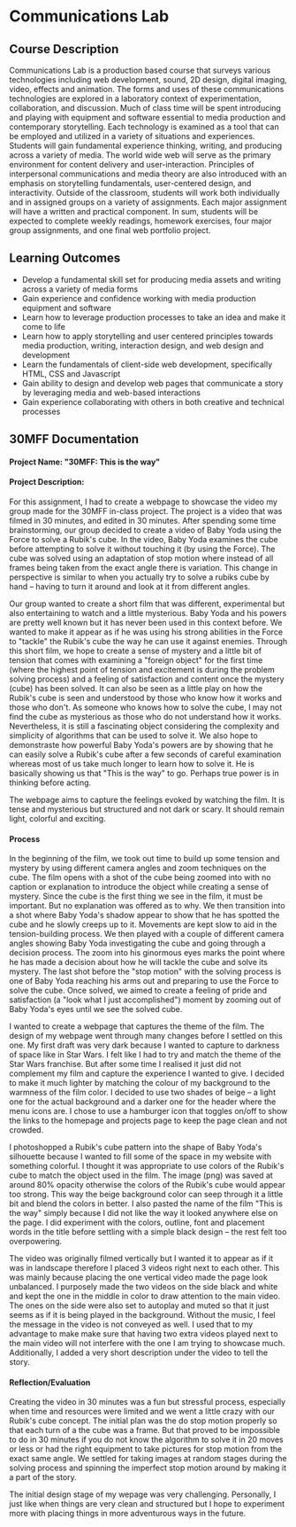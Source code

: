 # Communications Lab

## Course Description
Communications Lab is a production based course that surveys various technologies including web development, sound, 2D design, digital imaging, video, effects and animation. The forms and uses of these communications technologies are explored in a laboratory context of experimentation, collaboration, and discussion. Much of class time will be spent introducing and playing with equipment and software essential to media production and contemporary storytelling. Each technology is examined as a tool that can be employed and utilized in a variety of situations and experiences. Students will gain fundamental experience thinking, writing, and producing across a variety of media. The world wide web will serve as the primary environment for content delivery and user-interaction. Principles of interpersonal communications and media theory are also introduced with an emphasis on storytelling fundamentals, user-­centered design, and interactivity. Outside of the classroom, students will work both individually and in assigned groups on a variety of assignments. Each major assignment will have a written and practical component. In sum, students will be expected to complete weekly readings, homework exercises, four major group assignments, and one final web portfolio project.

## Learning Outcomes
- Develop a fundamental skill set for producing media assets and writing across a variety of media forms
- Gain experience and confidence working with media production equipment and software
- Learn how to leverage production processes to take an idea and make it come to life
- Learn how to apply storytelling and user centered principles towards media production, writing, interaction design, and web design and development
- Learn the fundamentals of client-side web development, specifically HTML, CSS and Javascript
- Gain ability to design and develop web pages that communicate a story by leveraging media and web-based interactions
- Gain experience collaborating with others in both creative and technical processes

## 30MFF Documentation
#### Project Name: "30MFF: This is the way"
#### Project Description:
For this assignment, I had to create a webpage to showcase the video my group made for the 30MFF in-class project. The project is a video that was filmed in 30 minutes, and edited in 30 minutes. After spending some time brainstorming, our group decided to create a video of Baby Yoda using the Force to solve a Rubik's cube. In the video, Baby Yoda examines the cube before attempting to solve it without touching it (by using the Force). The cube was solved using an adaptation of stop motion where instead of all frames being taken from the exact angle there is variation. This change in perspective is similar to when you actually try to solve a rubiks cube by hand – having to turn it around and look at it from different angles.

Our group wanted to create a short film that was different, experimental but also entertaining to watch and a little mysterious. Baby Yoda and his powers are pretty well known but it has never been used in this context before. We wanted to make it appear as if he was using his strong abilities in the Force to "tackle" the Rubik's cube the way he can use it against enemies. Through this short film, we hope to create a sense of mystery and a little bit of tension that comes with examining a "foreign object" for the first time (where the highest point of tension and excitement is during the problem solving process) and a feeling of satisfaction and content once the mystery (cube) has been solved. It can also be seen as a little play on how the Rubik's cube is seen and understood by those who know how it works and those who don't. As someone who knows how to solve the cube, I may not find the cube as mysterious as those who do not understand how it works. Nevertheless, it is still a fascinating object considering the complexity and simplicity of algorithms that can be used to solve it. We also hope to demonstraste how powerful Baby Yoda's powers are by showing that he can easily solve a Rubik's cube after a few seconds of careful examination whereas most of us take much longer to learn how to solve it. He is basically showing us that "This is the way" to go. Perhaps true power is in thinking before acting.

The webpage aims to capture the feelings evoked by watching the film. It is tense and mysterious but structured and not dark or scary. It should remain light, colorful and exciting.

#### Process
In the beginning of the film, we took out time to build up some tension and mystery by using different camera angles and zoom techniques on the cube. The film opens with a shot of the cube being zoomed into with no caption or explanation to introduce the object while creating a sense of mystery. Since the cube is the first thing we see in the film, it must be important. But no explanation was offered as to why. We then transition into a shot where Baby Yoda's shadow appear to show that he has spotted the cube and he slowly creeps up to it. Movements are kept slow to aid in the tension-building process. We then played with a couple of different camera angles showing Baby Yoda investigating the cube and going through a decision process. The zoom into his ginormous eyes marks the point where he has made a decision about how he will tackle the cube and solve its mystery. The last shot before the "stop motion" with the solving process is one of Baby Yoda reaching his arms out and preparing to use the Force to solve the cube. Once solved, we aimed to create a feeling of pride and satisfaction (a "look what I just accomplished") moment by zooming out of Baby Yoda's eyes until we see the solved cube.

I wanted to create a webpage that captures the theme of the film. The design of my webpage went through many changes before I settled on this one. My first draft was very dark because I wanted to capture to darkness of space like in Star Wars. I felt like I had to try and match the theme of the Star Wars franchise. But after some time I realised it just did not complement my film and capture the experience I wanted to give. I decided to make it much lighter by matching the colour of my background to the warmness of the film color. I decided to use two shades of beige – a light one for the actual background and a darker one for the header where the menu icons are. I chose to use a hamburger icon that toggles on/off to show the links to the homepage and projects page to keep the page clean and not crowded.

I photoshopped a Rubik's cube pattern into the shape of Baby Yoda's silhouette because I wanted to fill some of the space in my website with something colorful. I thought it was appropriate to use colors of the Rubik's cube to match the object used in the film. The image (png) was saved at around 80% opacity otherwise the colors of the Rubik's cube would appear too strong. This way the beige background color can seep through it a little bit and blend the colors in better. I also pasted the name of the film "This is the way" simply because I did not like the way it looked anywhere else on the page. I did experiment with the colors, outline, font and placement words in the title before settling with a simple black design – the rest felt too overpowering.

The video was originally filmed vertically but I wanted it to appear as if it was in landscape therefore I placed 3 videos right next to each other. This was mainly because placing the one vertical video made the page look unbalanced. I purposely made the two videos on the side black and white and kept the one in the middle in color to draw attention to the main video. The ones on the side were also set to autoplay and muted so that it just seems as if it is being played in the background. Without the music, I feel the message in the video is not conveyed as well. I used that to my advantage to make make sure that having two extra videos played next to the main video will not interfere with the one I am trying to showcase much. Additionally, I added a very short description under the video to tell the story.

#### Reflection/Evaluation
Creating the video in 30 minutes was a fun but stressful process, especially when time and resources were limited and we went a little crazy with our Rubik's cube concept. The initial plan was the do stop motion properly so that each turn of a the cube was a frame. But that proved to be impossible to do in 30 minutes if you do not know the algorithm to solve it in 20 moves or less or had the right equipment to take pictures for stop motion from the exact same angle. We settled for taking images at random stages during the solving process and spinning the imperfect stop motion around by making it a part of the story.


The initial design stage of my wepage was very challenging. 
Personally, I just like when things are very clean and structured but I hope to experiment more with placing things in more adventurous ways in the future. 
